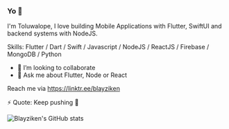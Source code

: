 ### Yo 👋



I'm Toluwalope, I love building Mobile Applications with Flutter, SwiftUI and backend systems with NodeJS.


Skills: Flutter / Dart / Swift / Javascript / NodeJS / ReactJS / Firebase / MongoDB /  Python


- 👯 I’m looking to collaborate
- 💬 Ask me about Flutter, Node or React

Reach me via https://linktr.ee/blayziken

⚡ Quote: Keep pushing 🍷


![Blayziken's GitHub stats](https://github-readme-stats.vercel.app/api?username=blayziken&show_icons=true&theme=radical)
